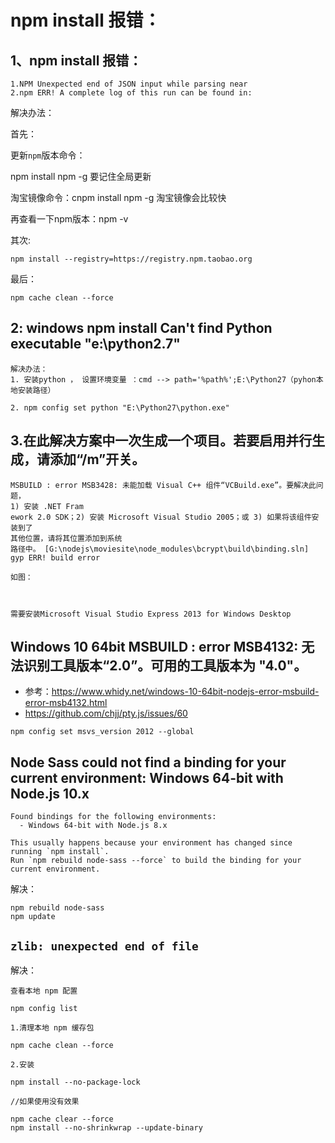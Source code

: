 # npm install 报错：

## 1、npm install 报错：
```
1.NPM Unexpected end of JSON input while parsing near
2.npm ERR! A complete log of this run can be found in:
```
解决办法：

首先：

更新`npm`版本命令：

npm install npm -g 要记住全局更新

淘宝镜像命令：cnpm install npm -g 淘宝镜像会比较快

再查看一下npm版本：npm -v



其次:
```
npm install --registry=https://registry.npm.taobao.org
```
最后：
```
npm cache clean --force
```
## 2: windows npm install Can't find Python executable "e:\python2.7"

```
解决办法：
1. 安装python ， 设置环境变量 ：cmd --> path='%path%';E:\Python27（pyhon本地安装路径）

2. npm config set python "E:\Python27\python.exe"

```


## 3.在此解决方案中一次生成一个项目。若要启用并行生成，请添加“/m”开关。 
```
MSBUILD : error MSB3428: 未能加载 Visual C++ 组件“VCBuild.exe”。要解决此问题， 
1) 安装 .NET Fram 
ework 2.0 SDK；2) 安装 Microsoft Visual Studio 2005；或 3) 如果将该组件安装到了 
其他位置，请将其位置添加到系统 
路径中。 [G:\nodejs\moviesite\node_modules\bcrypt\build\binding.sln] 
gyp ERR! build error

如图： 



需要安装Microsoft Visual Studio Express 2013 for Windows Desktop 
```

## Windows 10 64bit MSBUILD : error MSB4132: 无法识别工具版本“2.0”。可用的工具版本为 "4.0"。

- 参考：https://www.whidy.net/windows-10-64bit-nodejs-error-msbuild-error-msb4132.html
- https://github.com/chjj/pty.js/issues/60

```
npm config set msvs_version 2012 --global
```



## Node Sass could not find a binding for your current environment: Windows 64-bit with Node.js 10.x
```
Found bindings for the following environments:
  - Windows 64-bit with Node.js 8.x

This usually happens because your environment has changed since running `npm install`.
Run `npm rebuild node-sass --force` to build the binding for your current environment.
```

解决：
```
npm rebuild node-sass
npm update
```

## `zlib: unexpected end of file`

解决：
```
查看本地 npm 配置

npm config list

1.清理本地 npm 缓存包

npm cache clean --force

2.安装

npm install --no-package-lock

//如果使用没有效果

npm cache clear --force 
npm install --no-shrinkwrap --update-binary
```

